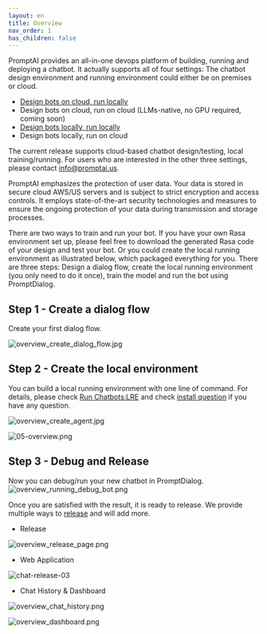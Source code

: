 ```yaml
---
layout: en
title: Overview
nav_order: 1
has_children: false
---
```

<!-- ![01-overview.png](/assets/images/overview/01-overview.png) -->
PromptAI provides an all-in-one devops platform of building, running and deploying a chatbot.  It actually supports all of four settings: The chatbot design environment and running environment could either be on premises or cloud.

* [Design bots on cloud, run locally](https://www.promptai.us/en/pricing/on-cloud/)
* Design bots on cloud, run on cloud (LLMs-native, no GPU required, coming soon)
* [Design bots locally, run locally](https://www.promptai.us/en/pricing/premises/)
* Design bots locally, run on cloud

The current release supports cloud-based chatbot design/testing, local training/running. For users who are interested in the other three settings, please contact [info@promptai.us](mailto:info@promptai.us).

PromptAI emphasizes the protection of user data. Your data is stored in secure cloud AWS/US servers and is subject to strict encryption and access controls. It employs state-of-the-art security technologies and measures to ensure the ongoing protection of your data during transmission and storage processes.

There are two ways to train and run your bot.  If you have your own Rasa environment set up, please feel free to download the generated Rasa code of your design and test your bot.  Or you could create the local running environment as illustrated below, which packaged everything for you. There are three steps: Design a dialog flow, create the local running environment (you only need to do it once), train the model and run the bot using PromptDialog. 

## Step 1 - Create a dialog flow
Create your first dialog flow.

![overview_create_dialog_flow.jpg](/assets/images/overview/overview_create_dialog_flow.jpg)

## Step 2 - Create the local environment
You can build a local running environment with one line of command. For details, please check [Run Chatbots:LRE](/docs/run_bots) and check [install question](/docs/common_questions/install_questions) if you have any question. 

![overview_create_agent.jpg](/assets/images/overview/overview_create_agent.jpg)

<!-- 
```text
## Step 3 - Download RASA code
All dialog flows and faqs can be downloaded as generated RASA code for free to build your chatbot in a RASA environment (RASA 3.2).

![overview_download_rasa_file.jpg](/assets/images/overview/overview_download_rasa_file.jpg)

## Step 4 - Train
After downloading the code, you can train your model in your local running environment.  
```
-->


![05-overview.png](/assets/images/overview/05-overview.png)

## Step 3 - Debug and Release
Now you can debug/run your new chatbot in PromptDialog.
![overview_running_debug_bot.png](/assets/images/overview/overview_running_debug_bot.png)

Once you are satisfied with the result, it is ready to release.  We provide multiple ways to [release](/docs/tutorial/release/release_project/) and will add more.

* Release

![overview_release_page.png](/assets/images/tutorial/release_released.jpg)

* Web Application

![chat-release-03](/assets/images/tutorial/release_web_script_demo_1.jpg)

* Chat History & Dashboard

![overview_chat_history.png](/assets/images/overview/overview_chat_history.png)

![overview_dashboard.png](/assets/images/overview/overview_dashboard.png)
